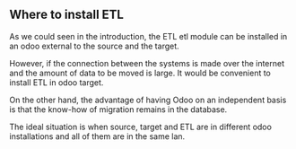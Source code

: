 ## Where to install ETL

As we could seen in the introduction, the ETL etl module can be installed in 
an odoo external to the source and the target.

However, if the connection between the systems is made over the internet and 
the amount of data to be moved is large. It would be convenient to install 
ETL in odoo target.

On the other hand, the advantage of having Odoo on an independent basis is 
that the know-how of migration remains in the database.

The ideal situation is when source, target and ETL are in different odoo 
installations and all of them are in the same lan.
